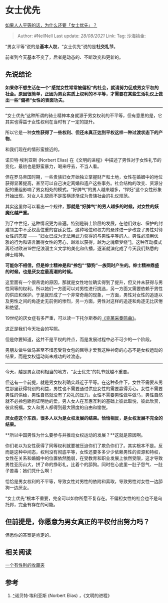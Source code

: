 # 女士优先

[如果人人平等的话，为什么还要「女士优先」？](https://www.zhihu.com/question/409061716/answer/1375613386)

> Author: #NellNell
> Last update: *28/08/2021*
> Link:
> Tag:
> 沙海拾金:

“男女平等”说的是**基本人权**，“女士优先”说的是**社交礼节**。

前者到今天基本不变了，后者是动态的、不断改变和更新的。

## 先说结论

**如果你不想生活在一个“感觉女性常常被偏袒“的社会，就请努力促成男女平权的社会。原因很简单，正因为男女实质上权利的不平等，才需要在某些生活礼仪上做出一些”偏袒“女性的表面功夫。**

---

“女士优先”这种所谓的骑士精神本身就源于男女权利的不平等，但有意思的是，它其实也得益于女性权利在当时有了一定的提升。

所以它是一种**女性获得了一些权利、但还未真正达到平权这样一种过渡状态下的产物**。

和我们现在的情形蛮接近的。

诺贝特·埃利亚斯 (Norbert Elias) 在《文明的进程》中描述了男性对于女性礼节的变化，最初也是野蛮暴力，喝来呼去，不当人看。

但在罗马帝国时期，一些贵族妇女开始独立掌握财产和土地，女性在婚姻中的地位获得显著提高，甚至可以自己决定离婚和遗产这些事务。社会结构的改变、资源分配的重组影响了男女相处的模式。“好脾气”的男人越来越多，“悍妇”这个女性形象开始出现，对女人礼貌而不是蛮横逐渐成为贵族社会的礼仪规范。

其实这里你可以看出一个规律，**那就是“好脾气”的男人越多的时候，对女性的妖魔化越严重。**

到了中世纪，这种情况更为普遍。特别是骑士阶层的发展，在他们效忠、保护的封建领主中不乏权高位重的宫廷女性。这种地位和权力的悬殊进一步改变了男性对待女性的态度 —— “妇女已成为无法用武力获得的与男性平等的人，男性必须用优雅的行为和语言赢得女性的芳心，越难以获得，越为之魂牵梦绕”[1](#ref_1)。这种互动模式再经过欧洲19世纪浪漫主义文学的美化和传播，逐渐就演化成了今天我们熟悉的绅士精神。

**可能你不相信，但是绅士精神是和“拎包”“舔狗”一族同时产生的。绅士精神鼎盛的时候，也是厌女症最高潮的时候。**

这里面有一个很吊诡的原因，那就是女性地位确实得到了提升，但又并未获得与男性同等的权利。所以她们一方面可以对男性进行挑选，另一方面又需要依赖于男性的供应和保护。于是就形成了一个非常奇葩的现象，一方面，男性对女性的追逐以及男性之间的角逐史无前例的惨烈，另一方面，男性对这样的追逐和角逐无比厌倦和绝望。

19世纪的厌女症有多严重，可以读一下托尔斯泰的[《克莱采奏鸣曲》](https://zhuanlan.zhihu.com/p/35894109)。

这正是我们今天社会的写照。

但是你要知道，这并不是平权的终点，而是发展过程中必不可少的一个阶段。

男朋友做牛做马甚至不惜忍受背女包的屈辱才爱我这种神奇的心态不是女权运动的结果，而是女权运动尚未成功的过渡态。

---

今天，越是男女权利相当的地方，“女士优先”的礼节就越不重要。

但这有一个前提，就是男女权利确实趋近于平等。在这种条件下，女性不需要从男性那里获得特别的利益，男性也不需要通过供应女性的需要赢得芳心。女性不需要男性的供给，男性自然就没有了彩礼的压力。女性不需要男性做牛做马，男性自然就不必拎包舔狗证明他的爱。男人女人在互惠互利的基础上彼此取悦，彼此欣赏，彼此祝福。女人和男人都得到最大限度的自由和愉悦。

**厌女症这个东西，很多人以为是女权发展的结果。恰恰相反，是女权发展不完全的结果。**

**所以中国男性为什么要参与并推动女权运动的发展？**这就是原因啊。

你们老以为女性获得了同等权利就要被压迫你们了欺负你们了。其实根本不是。反而是这种中间态，权利没有彻底平等，女性还要多多少少依赖男性的资源和特权，女性在关系和婚姻中的位置依然脆弱，在受教育和职业发展上依然受限，这才导致男性亚历山大，拼了命的挣彩礼，比着个的舔狗。同时在心底里一肚子怨气、一肚子苦毒：她们凭什么啊！

恰恰是男女权利的不平等，导致女性对男性的依附和索取，导致男性对女性一边舔狗一边厌女。

“女士优先”根本不重要，完全可以如你所愿不复存在。不偏袒女性的社会也不是乌托邦，完全有存在的可能。

## 但前提是，你愿意为男女真正的平权付出努力吗？

但愿你的答案是肯定的。

## 相关阅读

[一个有性别的收藏夹](https://www.zhihu.com/collection/326955627)

## 参考

1. [^](#ref_1_0)诺贝特·埃利亚斯 (Norbert Elias) ，《文明的进程》
